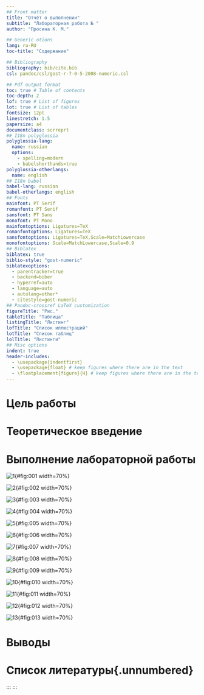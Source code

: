 ```yaml
---
## Front matter
title: "Отчёт о выполнении"
subtitle: "Лабораторная работа № "
author: "Просина К. М."

## Generic otions
lang: ru-RU
toc-title: "Содержание"

## Bibliography
bibliography: bib/cite.bib
csl: pandoc/csl/gost-r-7-0-5-2008-numeric.csl

## Pdf output format
toc: true # Table of contents
toc-depth: 2
lof: true # List of figures
lot: true # List of tables
fontsize: 12pt
linestretch: 1.5
papersize: a4
documentclass: scrreprt
## I18n polyglossia
polyglossia-lang:
  name: russian
  options:
	- spelling=modern
	- babelshorthands=true
polyglossia-otherlangs:
  name: english
## I18n babel
babel-lang: russian
babel-otherlangs: english
## Fonts
mainfont: PT Serif
romanfont: PT Serif
sansfont: PT Sans
monofont: PT Mono
mainfontoptions: Ligatures=TeX
romanfontoptions: Ligatures=TeX
sansfontoptions: Ligatures=TeX,Scale=MatchLowercase
monofontoptions: Scale=MatchLowercase,Scale=0.9
## Biblatex
biblatex: true
biblio-style: "gost-numeric"
biblatexoptions:
  - parentracker=true
  - backend=biber
  - hyperref=auto
  - language=auto
  - autolang=other*
  - citestyle=gost-numeric
## Pandoc-crossref LaTeX customization
figureTitle: "Рис."
tableTitle: "Таблица"
listingTitle: "Листинг"
lofTitle: "Список иллюстраций"
lotTitle: "Список таблиц"
lolTitle: "Листинги"
## Misc options
indent: true
header-includes:
  - \usepackage{indentfirst}
  - \usepackage{float} # keep figures where there are in the text
  - \floatplacement{figure}{H} # keep figures where there are in the text
---
```


# Цель работы



# Теоретическое введение



# Выполнение лабораторной работы

![1](image/1.png){#fig:001 width=70%}

![2](image/2.png){#fig:002 width=70%}

![3](image/3.png){#fig:003 width=70%}

![4](image/4.png){#fig:004 width=70%}

![5](image/5.png){#fig:005 width=70%}

![6](image/6.png){#fig:006 width=70%}

![7](image/7.png){#fig:007 width=70%}

![8](image/8.png){#fig:008 width=70%}

![9](image/9.png){#fig:009 width=70%}

![10](image/10.png){#fig:010 width=70%}

![11](image/11.png){#fig:011 width=70%}

![12](image/12.png){#fig:012 width=70%}

![13](image/13.png){#fig:013 width=70%}

# Выводы



# Список литературы{.unnumbered}

::: 
:::
